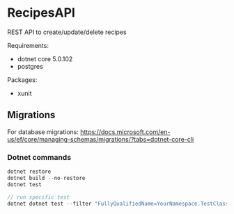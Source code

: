 # RecipesAPI

REST API to create/update/delete recipes

Requirements:
* dotnet core 5.0.102
* postgres

Packages:
* xunit

## Migrations
For database migrations: https://docs.microsoft.com/en-us/ef/core/managing-schemas/migrations/?tabs=dotnet-core-cli


### Dotnet commands
```c#
dotnet restore
dotnet build --no-restore
dotnet test

// run specific test
dotnet dotnet test --filter "FullyQualifiedName=YourNamespace.TestClass1.Test1"

```
